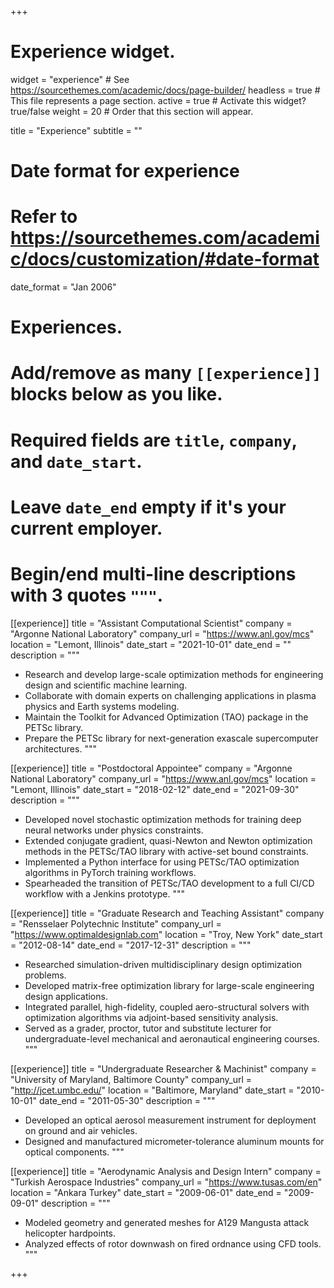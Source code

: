 +++
# Experience widget.
widget = "experience"  # See https://sourcethemes.com/academic/docs/page-builder/
headless = true  # This file represents a page section.
active = true  # Activate this widget? true/false
weight = 20  # Order that this section will appear.

title = "Experience"
subtitle = ""

# Date format for experience
#   Refer to https://sourcethemes.com/academic/docs/customization/#date-format
date_format = "Jan 2006"

# Experiences.
#   Add/remove as many `[[experience]]` blocks below as you like.
#   Required fields are `title`, `company`, and `date_start`.
#   Leave `date_end` empty if it's your current employer.
#   Begin/end multi-line descriptions with 3 quotes `"""`.
[[experience]]
  title = "Assistant Computational Scientist"
  company = "Argonne National Laboratory"
  company_url = "https://www.anl.gov/mcs"
  location = "Lemont, Illinois"
  date_start = "2021-10-01"
  date_end = ""
  description = """
  * Research and develop large-scale optimization methods for engineering design and scientific machine learning.
  * Collaborate with domain experts on challenging applications in plasma physics and Earth systems modeling.
  * Maintain the Toolkit for Advanced Optimization (TAO) package in the PETSc library.
  * Prepare the PETSc library for next-generation exascale supercomputer architectures.
  """

[[experience]]
  title = "Postdoctoral Appointee"
  company = "Argonne National Laboratory"
  company_url = "https://www.anl.gov/mcs"
  location = "Lemont, Illinois"
  date_start = "2018-02-12"
  date_end = "2021-09-30"
  description = """
  * Developed novel stochastic optimization methods for training deep neural networks under physics constraints.
  * Extended conjugate gradient, quasi-Newton and Newton optimization methods in the PETSc/TAO library with active-set bound constraints.
  * Implemented a Python interface for using PETSc/TAO optimization algorithms in PyTorch training workflows.
  * Spearheaded the transition of PETSc/TAO development to a full CI/CD workflow with a Jenkins prototype.
  """

[[experience]]
  title = "Graduate Research and Teaching Assistant"
  company = "Rensselaer Polytechnic Institute"
  company_url = "https://www.optimaldesignlab.com"
  location = "Troy, New York"
  date_start = "2012-08-14"
  date_end = "2017-12-31"
  description = """
  * Researched simulation-driven multidisciplinary design optimization problems.
  * Developed matrix-free optimization library for large-scale engineering design applications.
  * Integrated parallel, high-fidelity, coupled aero-structural solvers with optimization algorithms via adjoint-based sensitivity analysis.
  * Served as a grader, proctor, tutor and substitute lecturer for undergraduate-level mechanical and aeronautical engineering courses.
  """

[[experience]]
  title = "Undergraduate Researcher & Machinist"
  company = "University of Maryland, Baltimore County"
  company_url = "http://jcet.umbc.edu/"
  location = "Baltimore, Maryland"
  date_start = "2010-10-01"
  date_end = "2011-05-30"
  description = """
  * Developed an optical aerosol measurement instrument for deployment on ground and air vehicles.
  * Designed and manufactured micrometer-tolerance aluminum mounts for optical components.
  """

[[experience]]
  title = "Aerodynamic Analysis and Design Intern"
  company = "Turkish Aerospace Industries"
  company_url = "https://www.tusas.com/en"
  location = "Ankara Turkey"
  date_start = "2009-06-01"
  date_end = "2009-09-01"
  description = """
  * Modeled geometry and generated meshes for A129 Mangusta attack helicopter hardpoints.
  * Analyzed effects of rotor downwash on fired ordnance using CFD tools.
  """

+++
